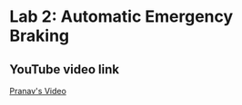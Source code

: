 # Lab 2: Automatic Emergency Braking

## YouTube video link
[Pranav's Video](https://youtu.be/VPL1K8SRX4s)
